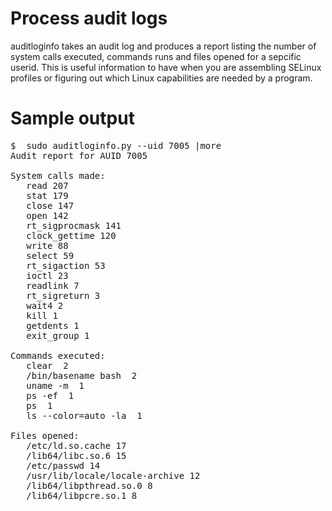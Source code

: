 # Process audit logs

auditloginfo takes an audit log and produces a report listing the number of system calls executed, commands runs and files  opened for a sepcific userid. This is useful information to have when you are assembling SELinux profiles or figuring out which Linux capabilities are needed by a program.

# Sample output
<pre>
$  sudo auditloginfo.py --uid 7005 |more
Audit report for AUID 7005

System calls made:
   read 207
   stat 179
   close 147
   open 142
   rt_sigprocmask 141
   clock_gettime 120
   write 88
   select 59
   rt_sigaction 53
   ioctl 23
   readlink 7
   rt_sigreturn 3
   wait4 2
   kill 1
   getdents 1
   exit_group 1
   
Commands executed:
   clear  2
   /bin/basename bash  2
   uname -m  1
   ps -ef  1
   ps  1
   ls --color=auto -la  1

Files opened:
   /etc/ld.so.cache 17
   /lib64/libc.so.6 15
   /etc/passwd 14
   /usr/lib/locale/locale-archive 12
   /lib64/libpthread.so.0 8
   /lib64/libpcre.so.1 8
</pre>
